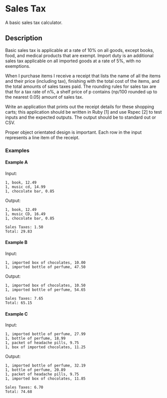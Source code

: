 Sales Tax
==========

A basic sales tax calculator.

## Description

Basic sales tax is applicable at a rate of 10% on all goods, except books, food, and medical products that are exempt. Import duty is an additional sales tax applicable on all imported goods at a rate of 5%, with no exemptions.

When I purchase items I receive a receipt that lists the name of all the items and their price (including tax), finishing with the total cost of the items, and the total amounts of sales taxes paid. The rounding rules for sales tax are that for a tax rate of n%, a shelf price of p contains (np/100 rounded up to the nearest 0.05) amount of sales tax.

Write an application that prints out the receipt details for these shopping carts; this application should be written in Ruby [1] and use Rspec [2] to test inputs and the expected outputs. The output should be to standard out or CSV.

Proper object orientated design is important. Each row in the input represents a line item of the receipt.

### Examples

#### Example A

Input:

    1, book, 12.49
    1, music cd, 14.99
    1, chocolate bar, 0.85

Output:

    1, book, 12.49
    1, music CD, 16.49
    1, chocolate bar, 0.85

    Sales Taxes: 1.50
    Total: 29.83

#### Example B

Input:

    1, imported box of chocolates, 10.00
    1, imported bottle of perfume, 47.50

Output:

    1, imported box of chocolates, 10.50
    1, imported bottle of perfume, 54.65

    Sales Taxes: 7.65
    Total: 65.15

#### Example C

Input:

    1, imported bottle of perfume, 27.99
    1, bottle of perfume, 18.99
    1, packet of headache pills, 9.75
    1, box of imported chocolates, 11.25

Output:

    1, imported bottle of perfume, 32.19
    1, bottle of perfume, 20.89
    1, packet of headache pills, 9.75
    1, imported box of chocolates, 11.85

    Sales Taxes: 6.70
    Total: 74.68
